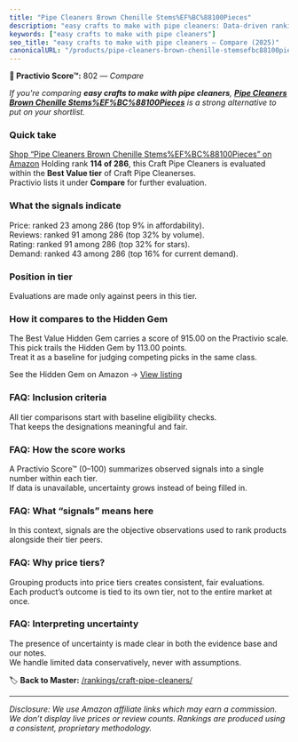 ```yaml
---
title: "Pipe Cleaners Brown Chenille Stems%EF%BC%88100Pieces"
description: "easy crafts to make with pipe cleaners: Data-driven ranking using the Practivio Score™. Positioned by quality, value, demand, findability, momentum."
keywords: ["easy crafts to make with pipe cleaners"]
seo_title: "easy crafts to make with pipe cleaners — Compare (2025)"
canonicalURL: "/products/pipe-cleaners-brown-chenille-stemsefbc88100pieces-B0BTMD8R5M/"
---
```


**🛒 Practivio Score™:** 802 — _Compare_


*If you're comparing **easy crafts to make with pipe cleaners**, **[Pipe Cleaners Brown Chenille Stems%EF%BC%88100Pieces](https://www.amazon.com/dp/B0BTMD8R5M?tag=practivio-20)** is a strong alternative to put on your shortlist.*
### Quick take
[Shop “Pipe Cleaners Brown Chenille Stems%EF%BC%88100Pieces” on Amazon](https://www.amazon.com/dp/B0BTMD8R5M?tag=practivio-20)
Holding rank **114 of 286**, this Craft Pipe Cleaners is evaluated within the **Best Value tier** of Craft Pipe Cleanerses.  
Practivio lists it under **Compare** for further evaluation.

### What the signals indicate
Price: ranked 23 among 286 (top 9% in affordability).  
Reviews: ranked 91 among 286 (top 32% by volume).  
Rating: ranked 91 among 286 (top 32% for stars).  
Demand: ranked 43 among 286 (top 16% for current demand).

### Position in tier
Evaluations are made only against peers in this tier.

### How it compares to the Hidden Gem
The Best Value Hidden Gem carries a score of 915.00 on the Practivio scale.  
This pick trails the Hidden Gem by 113.00 points.  
Treat it as a baseline for judging competing picks in the same class.  

See the Hidden Gem on Amazon → [View listing](https://www.amazon.com/dp/B08GZL6MFJ?tag=practivio-20)

### FAQ: Inclusion criteria
All tier comparisons start with baseline eligibility checks.  
That keeps the designations meaningful and fair.

### FAQ: How the score works
A Practivio Score™ (0–100) summarizes observed signals into a single number within each tier.  
If data is unavailable, uncertainty grows instead of being filled in.

### FAQ: What “signals” means here
In this context, signals are the objective observations used to rank products alongside their tier peers.

### FAQ: Why price tiers?
Grouping products into price tiers creates consistent, fair evaluations.  
Each product’s outcome is tied to its own tier, not to the entire market at once.

### FAQ: Interpreting uncertainty
The presence of uncertainty is made clear in both the evidence base and our notes.  
We handle limited data conservatively, never with assumptions.

<!-- Missing template for Compare/CompareWithinPriceClass -->


🏷️ **Back to Master:** [/rankings/craft-pipe-cleaners/](/rankings/craft-pipe-cleaners/)

---
_Disclosure: We use Amazon affiliate links which may earn a commission. We don’t display live prices or review counts. Rankings are produced using a consistent, proprietary methodology._
